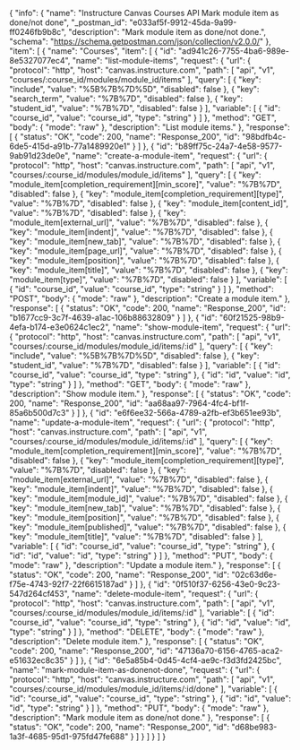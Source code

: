 {
  "info": {
    "name": "Instructure Canvas Courses API Mark module item as done/not done",
    "_postman_id": "e033af5f-9912-45da-9a99-ff0246fb9b8c",
    "description": "Mark module item as done/not done.",
    "schema": "https://schema.getpostman.com/json/collection/v2.0.0/"
  },
  "item": [
    {
      "name": "Courses",
      "item": [
        {
          "id": "ad941c26-7755-4ba6-989e-8e5327077ec4",
          "name": "list-module-items",
          "request": {
            "url": {
              "protocol": "http",
              "host": "canvas.instructure.com",
              "path": [
                "api",
                "v1",
                "courses/:course_id/modules/module_id/items"
              ],
              "query": [
                {
                  "key": "include",
                  "value": "%5B%7B%7D%5D",
                  "disabled": false
                },
                {
                  "key": "search_term",
                  "value": "%7B%7D",
                  "disabled": false
                },
                {
                  "key": "student_id",
                  "value": "%7B%7D",
                  "disabled": false
                }
              ],
              "variable": [
                {
                  "id": "course_id",
                  "value": "course_id",
                  "type": "string"
                }
              ]
            },
            "method": "GET",
            "body": {
              "mode": "raw"
            },
            "description": "List module items."
          },
          "response": [
            {
              "status": "OK",
              "code": 200,
              "name": "Response_200",
              "id": "98bdfb4c-6de5-415d-a91b-77a1489920e1"
            }
          ]
        },
        {
          "id": "b89ff75c-24a7-4e58-9577-9ab91d23de0e",
          "name": "create-a-module-item",
          "request": {
            "url": {
              "protocol": "http",
              "host": "canvas.instructure.com",
              "path": [
                "api",
                "v1",
                "courses/:course_id/modules/module_id/items"
              ],
              "query": [
                {
                  "key": "module_item[completion_requirement][min_score]",
                  "value": "%7B%7D",
                  "disabled": false
                },
                {
                  "key": "module_item[completion_requirement][type]",
                  "value": "%7B%7D",
                  "disabled": false
                },
                {
                  "key": "module_item[content_id]",
                  "value": "%7B%7D",
                  "disabled": false
                },
                {
                  "key": "module_item[external_url]",
                  "value": "%7B%7D",
                  "disabled": false
                },
                {
                  "key": "module_item[indent]",
                  "value": "%7B%7D",
                  "disabled": false
                },
                {
                  "key": "module_item[new_tab]",
                  "value": "%7B%7D",
                  "disabled": false
                },
                {
                  "key": "module_item[page_url]",
                  "value": "%7B%7D",
                  "disabled": false
                },
                {
                  "key": "module_item[position]",
                  "value": "%7B%7D",
                  "disabled": false
                },
                {
                  "key": "module_item[title]",
                  "value": "%7B%7D",
                  "disabled": false
                },
                {
                  "key": "module_item[type]",
                  "value": "%7B%7D",
                  "disabled": false
                }
              ],
              "variable": [
                {
                  "id": "course_id",
                  "value": "course_id",
                  "type": "string"
                }
              ]
            },
            "method": "POST",
            "body": {
              "mode": "raw"
            },
            "description": "Create a module item."
          },
          "response": [
            {
              "status": "OK",
              "code": 200,
              "name": "Response_200",
              "id": "b1677cc9-3c7f-4639-a1ac-106b88632809"
            }
          ]
        },
        {
          "id": "60f21525-98b9-4efa-b174-e3e0624c1ec2",
          "name": "show-module-item",
          "request": {
            "url": {
              "protocol": "http",
              "host": "canvas.instructure.com",
              "path": [
                "api",
                "v1",
                "courses/:course_id/modules/module_id/items/:id"
              ],
              "query": [
                {
                  "key": "include",
                  "value": "%5B%7B%7D%5D",
                  "disabled": false
                },
                {
                  "key": "student_id",
                  "value": "%7B%7D",
                  "disabled": false
                }
              ],
              "variable": [
                {
                  "id": "course_id",
                  "value": "course_id",
                  "type": "string"
                },
                {
                  "id": "id",
                  "value": "id",
                  "type": "string"
                }
              ]
            },
            "method": "GET",
            "body": {
              "mode": "raw"
            },
            "description": "Show module item."
          },
          "response": [
            {
              "status": "OK",
              "code": 200,
              "name": "Response_200",
              "id": "aa68aa97-7964-4fc4-bf1f-85a6b500d7c3"
            }
          ]
        },
        {
          "id": "e6f6ee32-566a-4789-a2fb-ef3b651ee93b",
          "name": "update-a-module-item",
          "request": {
            "url": {
              "protocol": "http",
              "host": "canvas.instructure.com",
              "path": [
                "api",
                "v1",
                "courses/:course_id/modules/module_id/items/:id"
              ],
              "query": [
                {
                  "key": "module_item[completion_requirement][min_score]",
                  "value": "%7B%7D",
                  "disabled": false
                },
                {
                  "key": "module_item[completion_requirement][type]",
                  "value": "%7B%7D",
                  "disabled": false
                },
                {
                  "key": "module_item[external_url]",
                  "value": "%7B%7D",
                  "disabled": false
                },
                {
                  "key": "module_item[indent]",
                  "value": "%7B%7D",
                  "disabled": false
                },
                {
                  "key": "module_item[module_id]",
                  "value": "%7B%7D",
                  "disabled": false
                },
                {
                  "key": "module_item[new_tab]",
                  "value": "%7B%7D",
                  "disabled": false
                },
                {
                  "key": "module_item[position]",
                  "value": "%7B%7D",
                  "disabled": false
                },
                {
                  "key": "module_item[published]",
                  "value": "%7B%7D",
                  "disabled": false
                },
                {
                  "key": "module_item[title]",
                  "value": "%7B%7D",
                  "disabled": false
                }
              ],
              "variable": [
                {
                  "id": "course_id",
                  "value": "course_id",
                  "type": "string"
                },
                {
                  "id": "id",
                  "value": "id",
                  "type": "string"
                }
              ]
            },
            "method": "PUT",
            "body": {
              "mode": "raw"
            },
            "description": "Update a module item."
          },
          "response": [
            {
              "status": "OK",
              "code": 200,
              "name": "Response_200",
              "id": "02c63d6e-f75e-4743-92f7-22f6615187ad"
            }
          ]
        },
        {
          "id": "0f510f37-6256-43e0-9c23-547d264cf453",
          "name": "delete-module-item",
          "request": {
            "url": {
              "protocol": "http",
              "host": "canvas.instructure.com",
              "path": [
                "api",
                "v1",
                "courses/:course_id/modules/module_id/items/:id"
              ],
              "variable": [
                {
                  "id": "course_id",
                  "value": "course_id",
                  "type": "string"
                },
                {
                  "id": "id",
                  "value": "id",
                  "type": "string"
                }
              ]
            },
            "method": "DELETE",
            "body": {
              "mode": "raw"
            },
            "description": "Delete module item."
          },
          "response": [
            {
              "status": "OK",
              "code": 200,
              "name": "Response_200",
              "id": "47136a70-6156-4765-aca2-e51632ec8c35"
            }
          ]
        },
        {
          "id": "6e5a85b4-0d45-4cf4-ae9c-f3d3fd2425bc",
          "name": "mark-module-item-as-donenot-done",
          "request": {
            "url": {
              "protocol": "http",
              "host": "canvas.instructure.com",
              "path": [
                "api",
                "v1",
                "courses/:course_id/modules/module_id/items/:id/done"
              ],
              "variable": [
                {
                  "id": "course_id",
                  "value": "course_id",
                  "type": "string"
                },
                {
                  "id": "id",
                  "value": "id",
                  "type": "string"
                }
              ]
            },
            "method": "PUT",
            "body": {
              "mode": "raw"
            },
            "description": "Mark module item as done/not done."
          },
          "response": [
            {
              "status": "OK",
              "code": 200,
              "name": "Response_200",
              "id": "d68be983-1a3f-4685-95d1-975fd47fe688"
            }
          ]
        }
      ]
    }
  ]
}